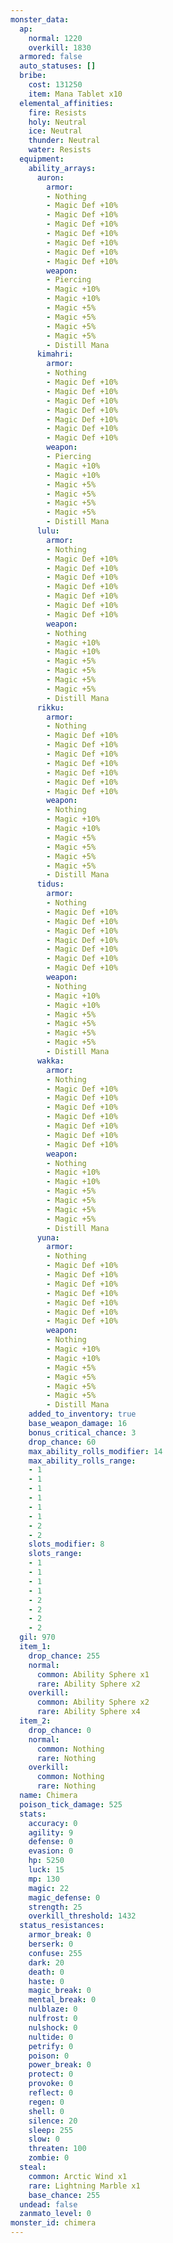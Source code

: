 ```yaml
---
monster_data:
  ap:
    normal: 1220
    overkill: 1830
  armored: false
  auto_statuses: []
  bribe:
    cost: 131250
    item: Mana Tablet x10
  elemental_affinities:
    fire: Resists
    holy: Neutral
    ice: Neutral
    thunder: Neutral
    water: Resists
  equipment:
    ability_arrays:
      auron:
        armor:
        - Nothing
        - Magic Def +10%
        - Magic Def +10%
        - Magic Def +10%
        - Magic Def +10%
        - Magic Def +10%
        - Magic Def +10%
        - Magic Def +10%
        weapon:
        - Piercing
        - Magic +10%
        - Magic +10%
        - Magic +5%
        - Magic +5%
        - Magic +5%
        - Magic +5%
        - Distill Mana
      kimahri:
        armor:
        - Nothing
        - Magic Def +10%
        - Magic Def +10%
        - Magic Def +10%
        - Magic Def +10%
        - Magic Def +10%
        - Magic Def +10%
        - Magic Def +10%
        weapon:
        - Piercing
        - Magic +10%
        - Magic +10%
        - Magic +5%
        - Magic +5%
        - Magic +5%
        - Magic +5%
        - Distill Mana
      lulu:
        armor:
        - Nothing
        - Magic Def +10%
        - Magic Def +10%
        - Magic Def +10%
        - Magic Def +10%
        - Magic Def +10%
        - Magic Def +10%
        - Magic Def +10%
        weapon:
        - Nothing
        - Magic +10%
        - Magic +10%
        - Magic +5%
        - Magic +5%
        - Magic +5%
        - Magic +5%
        - Distill Mana
      rikku:
        armor:
        - Nothing
        - Magic Def +10%
        - Magic Def +10%
        - Magic Def +10%
        - Magic Def +10%
        - Magic Def +10%
        - Magic Def +10%
        - Magic Def +10%
        weapon:
        - Nothing
        - Magic +10%
        - Magic +10%
        - Magic +5%
        - Magic +5%
        - Magic +5%
        - Magic +5%
        - Distill Mana
      tidus:
        armor:
        - Nothing
        - Magic Def +10%
        - Magic Def +10%
        - Magic Def +10%
        - Magic Def +10%
        - Magic Def +10%
        - Magic Def +10%
        - Magic Def +10%
        weapon:
        - Nothing
        - Magic +10%
        - Magic +10%
        - Magic +5%
        - Magic +5%
        - Magic +5%
        - Magic +5%
        - Distill Mana
      wakka:
        armor:
        - Nothing
        - Magic Def +10%
        - Magic Def +10%
        - Magic Def +10%
        - Magic Def +10%
        - Magic Def +10%
        - Magic Def +10%
        - Magic Def +10%
        weapon:
        - Nothing
        - Magic +10%
        - Magic +10%
        - Magic +5%
        - Magic +5%
        - Magic +5%
        - Magic +5%
        - Distill Mana
      yuna:
        armor:
        - Nothing
        - Magic Def +10%
        - Magic Def +10%
        - Magic Def +10%
        - Magic Def +10%
        - Magic Def +10%
        - Magic Def +10%
        - Magic Def +10%
        weapon:
        - Nothing
        - Magic +10%
        - Magic +10%
        - Magic +5%
        - Magic +5%
        - Magic +5%
        - Magic +5%
        - Distill Mana
    added_to_inventory: true
    base_weapon_damage: 16
    bonus_critical_chance: 3
    drop_chance: 60
    max_ability_rolls_modifier: 14
    max_ability_rolls_range:
    - 1
    - 1
    - 1
    - 1
    - 1
    - 1
    - 2
    - 2
    slots_modifier: 8
    slots_range:
    - 1
    - 1
    - 1
    - 1
    - 2
    - 2
    - 2
    - 2
  gil: 970
  item_1:
    drop_chance: 255
    normal:
      common: Ability Sphere x1
      rare: Ability Sphere x2
    overkill:
      common: Ability Sphere x2
      rare: Ability Sphere x4
  item_2:
    drop_chance: 0
    normal:
      common: Nothing
      rare: Nothing
    overkill:
      common: Nothing
      rare: Nothing
  name: Chimera
  poison_tick_damage: 525
  stats:
    accuracy: 0
    agility: 9
    defense: 0
    evasion: 0
    hp: 5250
    luck: 15
    mp: 130
    magic: 22
    magic_defense: 0
    strength: 25
    overkill_threshold: 1432
  status_resistances:
    armor_break: 0
    berserk: 0
    confuse: 255
    dark: 20
    death: 0
    haste: 0
    magic_break: 0
    mental_break: 0
    nulblaze: 0
    nulfrost: 0
    nulshock: 0
    nultide: 0
    petrify: 0
    poison: 0
    power_break: 0
    protect: 0
    provoke: 0
    reflect: 0
    regen: 0
    shell: 0
    silence: 20
    sleep: 255
    slow: 0
    threaten: 100
    zombie: 0
  steal:
    common: Arctic Wind x1
    rare: Lightning Marble x1
    base_chance: 255
  undead: false
  zanmato_level: 0
monster_id: chimera
---
```


